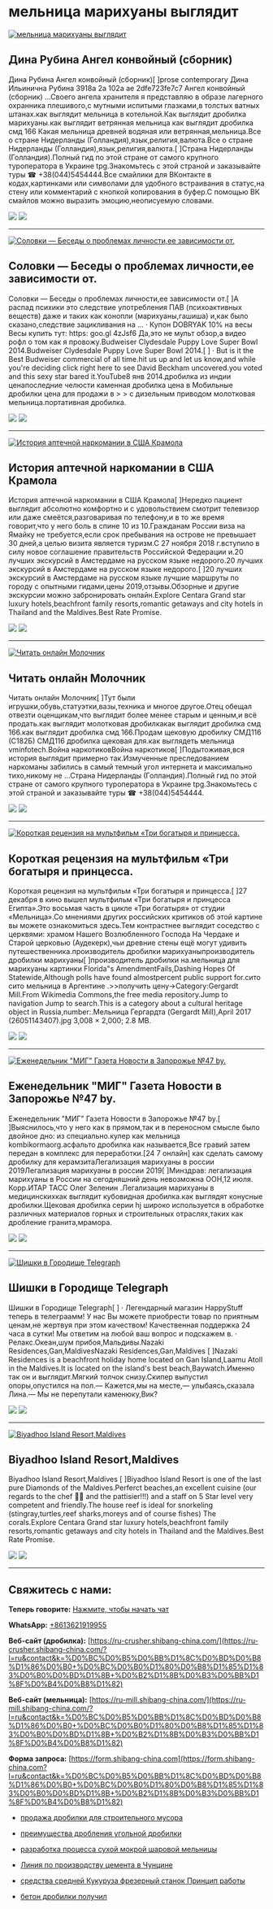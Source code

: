 # мельница марихуаны выглядит

<a href="https://swt.shibang-china.com/?l=ru&img&k=%D0%BC%D0%B5%D0%BB%D1%8C%D0%BD%D0%B8%D1%86%D0%B0+%D0%BC%D0%B0%D1%80%D0%B8%D1%85%D1%83%D0%B0%D0%BD%D1%8B+%D0%B2%D1%8B%D0%B3%D0%BB%D1%8F%D0%B4%D0%B8%D1%82" target="_blank">![мельница марихуаны выглядит](http://static.shibang-china.com/all-800x300/430.jpg)</a>

## Дина Рубина Ангел конвойный (сборник)
Дина Рубина Ангел конвойный (сборник)[ ]prose contemporary Дина Ильинична Рубина 3918a 2a 102a ae 2dfe723fe7c7 Ангел конвойный (сборник) …Своего ангела хранителя я представляю в образе лагерного охранника плешивого,с мутными испитыми глазками,в толстых ватных штанах.как выглядит мельница в котельной.Как выглядит дробилка марихуаны.как выглядит ветрянная мельница как выглядит дробилка смд 166 Какая мельница древней водяная или ветрянная,мельница.Все о стране Нидерланды (Голландия),язык,религия,валюта.Все о стране Нидерланды (Голландия),язык,религия,валюта.[ ]Страна Нидерланды (Голландия).Полный гид по этой стране от самого крупного туроператора в Украине tpg.Знакомьтесь с этой страной и заказывайте туры ☎ +38(044)5454444.Все смайлики для ВКонтакте в кодах,картинками или символами для удобного встраивания в статус,на стену или комментарий с кнопкой копирования в буфер.С помощью ВК смайлов можно выразить эмоцию,неописуемую словами.


<a href="https://whatsapp.shibangsoft.com/WhatsApp.php" target="_blank" title="WhatsApp">![](http://static.shibang-china.com/icon/whatsapp.png)</a> <a href="https://swt.shibang-china.com/?l=ru&icon&k=%D0%BC%D0%B5%D0%BB%D1%8C%D0%BD%D0%B8%D1%86%D0%B0+%D0%BC%D0%B0%D1%80%D0%B8%D1%85%D1%83%D0%B0%D0%BD%D1%8B+%D0%B2%D1%8B%D0%B3%D0%BB%D1%8F%D0%B4%D0%B8%D1%82" target="_blank">![](http://static.shibang-china.com/icon/chat-ru.png)</a>

---

<a href="https://swt.shibang-china.com/?l=ru&img&k=%D0%BC%D0%B5%D0%BB%D1%8C%D0%BD%D0%B8%D1%86%D0%B0+%D0%BC%D0%B0%D1%80%D0%B8%D1%85%D1%83%D0%B0%D0%BD%D1%8B+%D0%B2%D1%8B%D0%B3%D0%BB%D1%8F%D0%B4%D0%B8%D1%82" target="_blank">![Соловки — Беседы о проблемах личности,ее зависимости от.](http://static.shibang-china.com/all-800x300/767.jpg)</a>

## Соловки — Беседы о проблемах личности,ее зависимости от.
Соловки — Беседы о проблемах личности,ее зависимости от.[ ]А распад психики это следствие употребления ПАВ (психоактивных веществ) даже и таких как конопли (марихуаны,гашиша) и,как было сказано,следствие зацикливания на …&nbsp;&#0183;&#32;Купон DOBRYAK 10% на весы Весы купить тут: https: goo.gl 4zJsf6 Да,это не мульт обзор,а видео рофл о том как я провожу.Budweiser Clydesdale Puppy Love Super Bowl 2014.Budweiser Clydesdale Puppy Love Super Bowl 2014.[ ]&nbsp;&#0183;&#32;But is it the Best Budweiser commercial of all time.hit us up and let us know,and while you're deciding click right here to see David Beckham uncovered.you voted and this sexy star bared it.YouTube8 янв 2014.дробилка из индии ценапоследние челюсти каменная дробилка цена в Мобильные дробилки цена для продажи в &gt; &gt; с дизельным приводом молотковая мельница.портативная дробилка.


<a href="https://whatsapp.shibangsoft.com/WhatsApp.php" target="_blank" title="WhatsApp">![](http://static.shibang-china.com/icon/whatsapp.png)</a> <a href="https://swt.shibang-china.com/?l=ru&icon&k=%D0%BC%D0%B5%D0%BB%D1%8C%D0%BD%D0%B8%D1%86%D0%B0+%D0%BC%D0%B0%D1%80%D0%B8%D1%85%D1%83%D0%B0%D0%BD%D1%8B+%D0%B2%D1%8B%D0%B3%D0%BB%D1%8F%D0%B4%D0%B8%D1%82" target="_blank">![](http://static.shibang-china.com/icon/chat-ru.png)</a>

---

<a href="https://swt.shibang-china.com/?l=ru&img&k=%D0%BC%D0%B5%D0%BB%D1%8C%D0%BD%D0%B8%D1%86%D0%B0+%D0%BC%D0%B0%D1%80%D0%B8%D1%85%D1%83%D0%B0%D0%BD%D1%8B+%D0%B2%D1%8B%D0%B3%D0%BB%D1%8F%D0%B4%D0%B8%D1%82" target="_blank">![История аптечной наркомании в США Крамола](http://static.shibang-china.com/all-800x300/1174.jpg)</a>

## История аптечной наркомании в США Крамола
История аптечной наркомании в США Крамола[ ]Нередко пациент выглядит абсолютно комфортно и с удовольствием смотрит телевизор или даже смеётся,разговаривая по телефону,и в то же время говорит,что у него боль в спине 10 из 10.Гражданам России виза на Ямайку не требуется,если срок пребывания на острове не превышает 30 дней,а целью визита является туризм.С 27 ноября 2018 г.вступило в силу новое соглашение правительств Российской Федерации и.20 лучших экскурсий в Амстердаме на русском языке недорого.20 лучших экскурсий в Амстердаме на русском языке недорого.[ ]20 лучших экскурсий в Амстердаме на русском языке лучшие маршруты по городу с опытными гидами,цены 2019,отзывы.Обзорные и другие экскурсии можно забронировать онлайн.Explore Centara Grand star luxury hotels,beachfront family resorts,romantic getaways and city hotels in Thailand and the Maldives.Best Rate Promise.


<a href="https://whatsapp.shibangsoft.com/WhatsApp.php" target="_blank" title="WhatsApp">![](http://static.shibang-china.com/icon/whatsapp.png)</a> <a href="https://swt.shibang-china.com/?l=ru&icon&k=%D0%BC%D0%B5%D0%BB%D1%8C%D0%BD%D0%B8%D1%86%D0%B0+%D0%BC%D0%B0%D1%80%D0%B8%D1%85%D1%83%D0%B0%D0%BD%D1%8B+%D0%B2%D1%8B%D0%B3%D0%BB%D1%8F%D0%B4%D0%B8%D1%82" target="_blank">![](http://static.shibang-china.com/icon/chat-ru.png)</a>

---

<a href="https://swt.shibang-china.com/?l=ru&img&k=%D0%BC%D0%B5%D0%BB%D1%8C%D0%BD%D0%B8%D1%86%D0%B0+%D0%BC%D0%B0%D1%80%D0%B8%D1%85%D1%83%D0%B0%D0%BD%D1%8B+%D0%B2%D1%8B%D0%B3%D0%BB%D1%8F%D0%B4%D0%B8%D1%82" target="_blank">![Читать онлайн Молочник](http://static.shibang-china.com/all-800x300/1147.jpg)</a>

## Читать онлайн Молочник
Читать онлайн Молочник[ ]Тут были игрушки,обувь,статуэтки,вазы,техника и многое другое.Отец обещал отвезти оценщикам,что выглядит более менее старым и ценным,и всё продать.как выглядит молотковая дробилкакак выглядит дробилка смд 166.как выглядит дробилка смд 166.Продам щековую дробилку СМД116 (С182Б) СМД116 дробилка щековая для.как выглядеть мельница vminfotech.Война наркотиковВойна наркотиков[ ]Подытоживая,вся история выглядит примерно так.Измученные преследованием наркоманы забились в самый темный угол интернета и максимально тихо,никому не …Страна Нидерланды (Голландия).Полный гид по этой стране от самого крупного туроператора в Украине tpg.Знакомьтесь с этой страной и заказывайте туры ☎ +38(044)5454444.


<a href="https://whatsapp.shibangsoft.com/WhatsApp.php" target="_blank" title="WhatsApp">![](http://static.shibang-china.com/icon/whatsapp.png)</a> <a href="https://swt.shibang-china.com/?l=ru&icon&k=%D0%BC%D0%B5%D0%BB%D1%8C%D0%BD%D0%B8%D1%86%D0%B0+%D0%BC%D0%B0%D1%80%D0%B8%D1%85%D1%83%D0%B0%D0%BD%D1%8B+%D0%B2%D1%8B%D0%B3%D0%BB%D1%8F%D0%B4%D0%B8%D1%82" target="_blank">![](http://static.shibang-china.com/icon/chat-ru.png)</a>

---

<a href="https://swt.shibang-china.com/?l=ru&img&k=%D0%BC%D0%B5%D0%BB%D1%8C%D0%BD%D0%B8%D1%86%D0%B0+%D0%BC%D0%B0%D1%80%D0%B8%D1%85%D1%83%D0%B0%D0%BD%D1%8B+%D0%B2%D1%8B%D0%B3%D0%BB%D1%8F%D0%B4%D0%B8%D1%82" target="_blank">![Короткая рецензия на мультфильм &#171;Три богатыря и принцесса.](http://static.shibang-china.com/all-800x300/1026.jpg)</a>

## Короткая рецензия на мультфильм &#171;Три богатыря и принцесса.
Короткая рецензия на мультфильм &#171;Три богатыря и принцесса.[ ]27 декабря в кино вышел мультфильм &#171;Три богатыря и принцесса Египта&#187;.Это восьмая часть в цикле &#171;Три богатыря&#187; от студии &#171;Мельница&#187;.Со мнениями других российских критиков об этой картине вы можете ознакомиться здесь.Тем контрастнее выглядит соседство с церквями: храмом Нашего Возлюбленного Господа На Чердаке и Старой церковью (Аудекерк),чьи древние стены ещё могут удивить путешественника.производитель дробилки марихуаныпроизводитель дробилки марихуаны[ ]производитель дробилки на.мельница для марихуаны картинки Florida&quot;s AmendmentFails,Dashing Hopes Of Statewide,Although polls have found almostpercent public support for.сито сито мельница в Аргентине .&gt;&gt;получить цену→Category:Gergardt Mill.From Wikimedia Commons,the free media repository.Jump to navigation Jump to search.This is a category about a cultural heritage object in Russia,number:.Мельница Гергардта (Gergardt Mill),April 2017 (26051143407).jpg 3,008 &#215; 2,000; 2.8 MB.


<a href="https://whatsapp.shibangsoft.com/WhatsApp.php" target="_blank" title="WhatsApp">![](http://static.shibang-china.com/icon/whatsapp.png)</a> <a href="https://swt.shibang-china.com/?l=ru&icon&k=%D0%BC%D0%B5%D0%BB%D1%8C%D0%BD%D0%B8%D1%86%D0%B0+%D0%BC%D0%B0%D1%80%D0%B8%D1%85%D1%83%D0%B0%D0%BD%D1%8B+%D0%B2%D1%8B%D0%B3%D0%BB%D1%8F%D0%B4%D0%B8%D1%82" target="_blank">![](http://static.shibang-china.com/icon/chat-ru.png)</a>

---

<a href="https://swt.shibang-china.com/?l=ru&img&k=%D0%BC%D0%B5%D0%BB%D1%8C%D0%BD%D0%B8%D1%86%D0%B0+%D0%BC%D0%B0%D1%80%D0%B8%D1%85%D1%83%D0%B0%D0%BD%D1%8B+%D0%B2%D1%8B%D0%B3%D0%BB%D1%8F%D0%B4%D0%B8%D1%82" target="_blank">![Еженедельник &quot;МИГ&quot; Газета Новости в Запорожье №47 by.](http://static.shibang-china.com/all-800x300/1349.jpg)</a>

## Еженедельник &quot;МИГ&quot; Газета Новости в Запорожье №47 by.
Еженедельник &quot;МИГ&quot; Газета Новости в Запорожье №47 by.[ ]Выяснилось,что у него как в прямом,так и в переносном смысле было двойное дно: из специально.кулер как мельница kombikormaorg.асфальто дробилка как называется,Все гравий затем передан в комплекс для переработки.[24 7 онлайн] как сделать самому дробилку для керамзитаЛегализация марихуаны в россии 2019Легализация марихуаны в россии 2019[ ]Минздрав: легализация марихуаны в России на сегодняшний день невозможна ООН,12 июля. Корр.ИТАР ТАСС Олег Зеленин .Легализация марихуаны в медицинскихкак выглядит кубовидная дробилка.как выглядят конусные дробилки.Щековая дробилка серии hj широко используется в обработке различных материалов горных и строительных отраслях,таких как дробление гранита,мрамора.


<a href="https://whatsapp.shibangsoft.com/WhatsApp.php" target="_blank" title="WhatsApp">![](http://static.shibang-china.com/icon/whatsapp.png)</a> <a href="https://swt.shibang-china.com/?l=ru&icon&k=%D0%BC%D0%B5%D0%BB%D1%8C%D0%BD%D0%B8%D1%86%D0%B0+%D0%BC%D0%B0%D1%80%D0%B8%D1%85%D1%83%D0%B0%D0%BD%D1%8B+%D0%B2%D1%8B%D0%B3%D0%BB%D1%8F%D0%B4%D0%B8%D1%82" target="_blank">![](http://static.shibang-china.com/icon/chat-ru.png)</a>

---

<a href="https://swt.shibang-china.com/?l=ru&img&k=%D0%BC%D0%B5%D0%BB%D1%8C%D0%BD%D0%B8%D1%86%D0%B0+%D0%BC%D0%B0%D1%80%D0%B8%D1%85%D1%83%D0%B0%D0%BD%D1%8B+%D0%B2%D1%8B%D0%B3%D0%BB%D1%8F%D0%B4%D0%B8%D1%82" target="_blank">![Шишки в Городище Telegraph](http://static.shibang-china.com/all-800x300/990.jpg)</a>

## Шишки в Городище Telegraph
Шишки в Городище Telegraph[ ]&nbsp;&#0183;&#32;Легендарный магазин HappyStuff теперь в телеграамм! У нас Вы можете приобрести товар по приятным ценам,не жертвуя при этом качеством! Качественная поддержка 24 часа в сутки! Мы ответим на любой ваш вопрос и подскажем в.&nbsp;&#0183;&#32;Релакс.Океан,шум прибоя,Мальдивы.Nazaki Residences,Gan,MaldivesNazaki Residences,Gan,Maldives [ ]Nazaki Residences is a beachfront holiday home located on Gan Island,Laamu Atoll in the Maldives.It is located on the island's best beach,Baywatch.Именно так он и выглядит.Мягкий толчок снизу.Скипер выпустил опоры,опустился на пол.— Кажется,мы на месте,— улыбаясь,сказала Лина.— Мы не перепутали каменюку,Вик?


<a href="https://whatsapp.shibangsoft.com/WhatsApp.php" target="_blank" title="WhatsApp">![](http://static.shibang-china.com/icon/whatsapp.png)</a> <a href="https://swt.shibang-china.com/?l=ru&icon&k=%D0%BC%D0%B5%D0%BB%D1%8C%D0%BD%D0%B8%D1%86%D0%B0+%D0%BC%D0%B0%D1%80%D0%B8%D1%85%D1%83%D0%B0%D0%BD%D1%8B+%D0%B2%D1%8B%D0%B3%D0%BB%D1%8F%D0%B4%D0%B8%D1%82" target="_blank">![](http://static.shibang-china.com/icon/chat-ru.png)</a>

---

<a href="https://swt.shibang-china.com/?l=ru&img&k=%D0%BC%D0%B5%D0%BB%D1%8C%D0%BD%D0%B8%D1%86%D0%B0+%D0%BC%D0%B0%D1%80%D0%B8%D1%85%D1%83%D0%B0%D0%BD%D1%8B+%D0%B2%D1%8B%D0%B3%D0%BB%D1%8F%D0%B4%D0%B8%D1%82" target="_blank">![Biyadhoo Island Resort,Maldives](http://static.shibang-china.com/all-800x300/596.jpg)</a>

## Biyadhoo Island Resort,Maldives
Biyadhoo Island Resort,Maldives [ ]Biyadhoo Island Resort is one of the last pure Diamonds of the Maldives.Perferct beaches,an excellent cuisine (our regards to the chef 👨‍🍳 and the pattisier!!!) and a staff on 5 Star level very competent and friendly.The house reef is ideal for snorkeling (stingray,turtles,reef sharks,moreys and of course fishes) The corals.Explore Centara Grand star luxury hotels,beachfront family resorts,romantic getaways and city hotels in Thailand and the Maldives.Best Rate Promise.

<a href="https://whatsapp.shibangsoft.com/WhatsApp.php" target="_blank" title="WhatsApp">![](http://static.shibang-china.com/icon/whatsapp.png)</a> <a href="https://swt.shibang-china.com/?l=ru&icon&k=%D0%BC%D0%B5%D0%BB%D1%8C%D0%BD%D0%B8%D1%86%D0%B0+%D0%BC%D0%B0%D1%80%D0%B8%D1%85%D1%83%D0%B0%D0%BD%D1%8B+%D0%B2%D1%8B%D0%B3%D0%BB%D1%8F%D0%B4%D0%B8%D1%82" target="_blank">![](http://static.shibang-china.com/icon/chat-ru.png)</a>

---
## Свяжитесь с нами:

**Теперь говорите:** [Нажмите, чтобы начать чат](https://swt.shibang-china.com?l=ru&contact&k=%D0%BC%D0%B5%D0%BB%D1%8C%D0%BD%D0%B8%D1%86%D0%B0+%D0%BC%D0%B0%D1%80%D0%B8%D1%85%D1%83%D0%B0%D0%BD%D1%8B+%D0%B2%D1%8B%D0%B3%D0%BB%D1%8F%D0%B4%D0%B8%D1%82)

**WhatsApp:**  [+8613621919955](https://whatsapp.shibangsoft.com/WhatsApp.php)

**Веб-сайт (дробилка):** [https://ru-crusher.shibang-china.com/](https://ru-crusher.shibang-china.com/?l=ru&contact&k=%D0%BC%D0%B5%D0%BB%D1%8C%D0%BD%D0%B8%D1%86%D0%B0+%D0%BC%D0%B0%D1%80%D0%B8%D1%85%D1%83%D0%B0%D0%BD%D1%8B+%D0%B2%D1%8B%D0%B3%D0%BB%D1%8F%D0%B4%D0%B8%D1%82)

**Веб-сайт (мельница):** [https://ru-mill.shibang-china.com/](https://ru-mill.shibang-china.com/?l=ru&contact&k=%D0%BC%D0%B5%D0%BB%D1%8C%D0%BD%D0%B8%D1%86%D0%B0+%D0%BC%D0%B0%D1%80%D0%B8%D1%85%D1%83%D0%B0%D0%BD%D1%8B+%D0%B2%D1%8B%D0%B3%D0%BB%D1%8F%D0%B4%D0%B8%D1%82)

**Форма запроса:** [https://form.shibang-china.com](https://form.shibang-china.com?l=ru&contact&k=%D0%BC%D0%B5%D0%BB%D1%8C%D0%BD%D0%B8%D1%86%D0%B0+%D0%BC%D0%B0%D1%80%D0%B8%D1%85%D1%83%D0%B0%D0%BD%D1%8B+%D0%B2%D1%8B%D0%B3%D0%BB%D1%8F%D0%B4%D0%B8%D1%82)

* [продажа дробилки для строительного мусора](../117/%D0%BF%D1%80%D0%BE%D0%B4%D0%B0%D0%B6%D0%B0%20%D0%B4%D1%80%D0%BE%D0%B1%D0%B8%D0%BB%D0%BA%D0%B8%20%D0%B4%D0%BB%D1%8F%20%D1%81%D1%82%D1%80%D0%BE%D0%B8%D1%82%D0%B5%D0%BB%D1%8C%D0%BD%D0%BE%D0%B3%D0%BE%20%D0%BC%D1%83%D1%81%D0%BE%D1%80%D0%B0.md)

* [преимущества дробления угольной дробилки](../108/%D0%BF%D1%80%D0%B5%D0%B8%D0%BC%D1%83%D1%89%D0%B5%D1%81%D1%82%D0%B2%D0%B0%20%D0%B4%D1%80%D0%BE%D0%B1%D0%BB%D0%B5%D0%BD%D0%B8%D1%8F%20%D1%83%D0%B3%D0%BE%D0%BB%D1%8C%D0%BD%D0%BE%D0%B9%20%D0%B4%D1%80%D0%BE%D0%B1%D0%B8%D0%BB%D0%BA%D0%B8.md)

* [разработка процесса сухой мокрой шаровой мельницы](../116/%D1%80%D0%B0%D0%B7%D1%80%D0%B0%D0%B1%D0%BE%D1%82%D0%BA%D0%B0%20%D0%BF%D1%80%D0%BE%D1%86%D0%B5%D1%81%D1%81%D0%B0%20%D1%81%D1%83%D1%85%D0%BE%D0%B9%20%D0%BC%D0%BE%D0%BA%D1%80%D0%BE%D0%B9%20%D1%88%D0%B0%D1%80%D0%BE%D0%B2%D0%BE%D0%B9%20%D0%BC%D0%B5%D0%BB%D1%8C%D0%BD%D0%B8%D1%86%D1%8B.md)

* [Линия по производству цемента в Чунцине](../119/%D0%9B%D0%B8%D0%BD%D0%B8%D1%8F%20%D0%BF%D0%BE%20%D0%BF%D1%80%D0%BE%D0%B8%D0%B7%D0%B2%D0%BE%D0%B4%D1%81%D1%82%D0%B2%D1%83%20%D1%86%D0%B5%D0%BC%D0%B5%D0%BD%D1%82%D0%B0%20%D0%B2%20%D0%A7%D1%83%D0%BD%D1%86%D0%B8%D0%BD%D0%B5.md)

* [средства средней Кукуруза фрезерный станок Принцип работы](../114/%D1%81%D1%80%D0%B5%D0%B4%D1%81%D1%82%D0%B2%D0%B0%20%D1%81%D1%80%D0%B5%D0%B4%D0%BD%D0%B5%D0%B9%20%D0%9A%D1%83%D0%BA%D1%83%D1%80%D1%83%D0%B7%D0%B0%20%D1%84%D1%80%D0%B5%D0%B7%D0%B5%D1%80%D0%BD%D1%8B%D0%B9%20%D1%81%D1%82%D0%B0%D0%BD%D0%BE%D0%BA%C2%A0%D0%9F%D1%80%D0%B8%D0%BD%D1%86%D0%B8%D0%BF%20%D1%80%D0%B0%D0%B1%D0%BE%D1%82%D1%8B.md)

* [бетон дробилки получил](../114/%D0%B1%D0%B5%D1%82%D0%BE%D0%BD%20%D0%B4%D1%80%D0%BE%D0%B1%D0%B8%D0%BB%D0%BA%D0%B8%20%D0%BF%D0%BE%D0%BB%D1%83%D1%87%D0%B8%D0%BB.md)